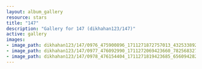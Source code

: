 ```yaml
---
layout: album_gallery
resource: stars
title: "147"
description: "Gallery for 147 (dikhahan123/147)"
active: gallery
images:
- image_path: dikhahan123/147/0976_475900896_1711271872757013_4325338921526706061_n.jpg
- image_path: dikhahan123/147/0977_476092990_1711272069423660_7825683273932823923_n.jpg
- image_path: dikhahan123/147/0978_476154404_1711271819423685_6560942824697308525_n.jpg
---
```

